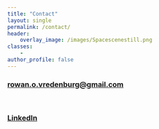 ```yaml
---
title: "Contact"
layout: single
permalink: /contact/
header:
    overlay_image: /images/Spacescenestill.png
classes:
    - 
author_profile: false
---
```

<!-- Please contact me at rowan.o.vredenburg@gmail.com with any inquiries
{: .text-center} -->

<div class="contact-center">
    <a href="mailto: rowan.o.vredenburg@gmail.com">
        <h3><i class="fas fa-fw fa-envelope-square"></i>
        rowan.o.vredenburg@gmail.com
        </h3>
    </a>
    <br>
    <a href="https://www.linkedin.com/in/rowan-vredenburg-4ab372100/">
        <h3><i class="fab fa-fw fa-linkedin"></i>
        LinkedIn
        </h3>
    </a>
</div>

